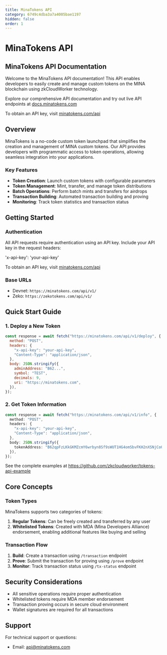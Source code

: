 ```yaml
---
title: MinaTokens API
category: 6749c4dba3a7a4005bae1197
hidden: false
order: 1
---
```


# MinaTokens API

## MinaTokens API Documentation

Welcome to the MinaTokens API documentation! This API enables developers to easily create and manage custom tokens on the MINA blockchain using zkCloudWorker technology.

Explore our comprehensive API documentation and try out live API endpoints at [docs.minatokens.com](https://docs.minatokens.com)

To obtain an API key, visit [minatokens.com/api](https://minatokens.com/api)

## Overview

MinaTokens is a no-code custom token launchpad that simplifies the creation and management of MINA custom tokens. Our API provides developers with programmatic access to token operations, allowing seamless integration into your applications.

### Key Features

- **Token Creation**: Launch custom tokens with configurable parameters
- **Token Management**: Mint, transfer, and manage token distributions
- **Batch Operations**: Perform batch mints and transfers for airdrops
- **Transaction Building**: Automated transaction building and proving
- **Monitoring**: Track token statistics and transaction status

## Getting Started

### Authentication

All API requests require authentication using an API key. Include your API key in the request headers:

'x-api-key': 'your-api-key'

To obtain an API key, visit [minatokens.com/api](https://minatokens.com/api)

### Base URLs

- Devnet: `https://minatokens.com/api/v1/`
- Zeko: `https://zekotokens.com/api/v1/`

## Quick Start Guide

### 1. Deploy a New Token

```javascript
const response = await fetch("https://minatokens.com/api/v1/deploy", {
  method: "POST",
  headers: {
    "x-api-key": "your-api-key",
    "Content-Type": "application/json",
  },
  body: JSON.stringify({
    adminAddress: "B62...",
    symbol: "TEST",
    decimals: 9,
    uri: "https://minatokens.com",
  }),
});
```

### 2. Get Token Information

```typescript
const response = await fetch("https://minatokens.com/api/v1/info", {
  method: "POST",
  headers: {
    "x-api-key": "your-api-key",
    "Content-Type": "application/json",
  },
  body: JSON.stringify({
    tokenAddress: "B62qpFzLKkGKMZcmY6wrbyn8Sf9sWUT1HG4omSbvFKH2nXSNjCoQ6Xs",
  }),
});
```

See the complete examples at https://github.com/zkcloudworker/tokens-api-example

## Core Concepts

### Token Types

MinaTokens supports two categories of tokens:

1. **Regular Tokens**: Can be freely created and transferred by any user
2. **Whitelisted Tokens**: Created with MDA (Mina Developers Alliance) endorsement, enabling additional features like buying and selling

### Transaction Flow

1. **Build**: Create a transaction using `/transaction` endpoint
2. **Prove**: Submit the transaction for proving using `/prove` endpoint
3. **Monitor**: Track transaction status using `/tx-status` endpoint

## Security Considerations

- All sensitive operations require proper authentication
- Whitelisted tokens require MDA member endorsement
- Transaction proving occurs in secure cloud environment
- Wallet signatures are required for all transactions

## Support

For technical support or questions:

- Email: api@minatokens.com
